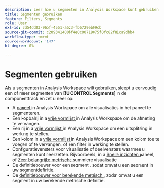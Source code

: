 ```yaml
---
description: Leer hoe u segmenten in Analysis Workspace kunt gebruiken.
title: Segmenten gebruiken
feature: Filters, Segments
role: User
exl-id: 3d54dd03-96bf-4551-a523-fb6729eb09cb
source-git-commit: c209341400bf4e0c00719075f0fc82f81ca9dbb4
workflow-type: tm+mt
source-wordcount: '147'
ht-degree: 0%

---
```


# Segmenten gebruiken

Als u segmenten in Analysis Workspace wilt gebruiken, sleept u eenvoudig een of meer segmenten van **[!UICONTROL Segments]** in de componenttrack en zet u neer op:

* A [ paneel ](/help/analysis-workspace/c-panels/panels.md) in Analysis Workspace om alle visualisaties in het paneel te segmenteren.
* Een kopbalrij in a [ vrije vormlijst ](/help/analysis-workspace/visualizations/freeform-table/freeform-table.md) in Analysis Workspace om de afmeting te vervangen.
* Een rij in a [ vrije vormlijst ](/help/analysis-workspace/visualizations/freeform-table/freeform-table.md) in Analysis Workspace om een uitsplitsing in werking te stellen.
* Een kolom in a [ vrije vormlijst ](/help/analysis-workspace/visualizations/freeform-table/freeform-table.md) in Analysis Workspace om een kolom toe te voegen of te vervangen, of een filter in werking te stellen.
* Configuratievensters voor visualisatie of deelvensters waarmee u segmenten kunt neerzetten. Bijvoorbeeld, in a [ Snelle inzichten ](/help/analysis-workspace/c-panels/quickinsight.md) paneel, of [ Zeer belangrijke metrische ](/help/analysis-workspace/visualizations/key-metric.md) summiere visualisatie
* De [ definitiebouwer voor een segment ](/help/components/segments/seg-builder.md#definition-builder), zodat omvat u een segment in uw segmentdefinitie.
* De [ definitiebouwer voor berekende metrisch ](/help/components/calc-metrics/cm-workflow/cm-build-metrics.md#definition-builder), zodat omvat u een segment in uw berekende metrische definitie.
